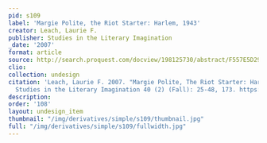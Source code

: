 ```yaml
---
pid: s109
label: 'Margie Polite, the Riot Starter: Harlem, 1943'
creator: Leach, Laurie F.
publisher: Studies in the Literary Imagination
_date: '2007'
format: article
source: http://search.proquest.com/docview/198125730/abstract/F557E5D2966B44FAPQ/1
clio:
collection: undesign
citation: 'Leach, Laurie F. 2007. "Margie Polite, The Riot Starter: Harlem, 1943."
  Studies in the Literary Imagination 40 (2) (Fall): 25-48, 173. https://www.proquest.com/docview/198125730/abstract/F557E5D2966B44FAPQ/1'
description:
order: '108'
layout: undesign_item
thumbnail: "/img/derivatives/simple/s109/thumbnail.jpg"
full: "/img/derivatives/simple/s109/fullwidth.jpg"
---
```

